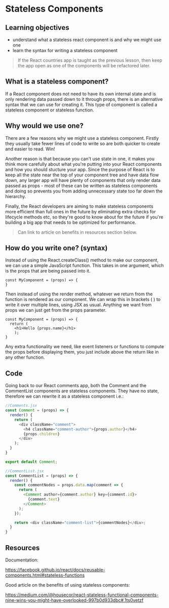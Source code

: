 # Stateless Components

## Learning objectives
- understand what a stateless react component is and why we might use one
- learn the syntax for writing a stateless component

> If the React countries app is taught as the previous lesson, then keep the app open as one of the components will be refactored later.

## What is a stateless component?

If a React component does not need to have its own internal state and is only rendering data passed down to it through props, there is an alternative syntax that we can use for creating it. This type of component is called a stateless component or stateless function.

## Why would we use one?

There are a few reasons why we might use a stateless component. Firstly they usually take fewer lines of code to write so are both quicker to create and easier to read. Win!

Another reason is that because you can't use state in one, it makes you think more carefully about what you're putting into your React components and how you should stucture your app. Since the purpose of React is to keep all the state near the top of your component tree and have data flow down, any larger app will have plenty of components that only render data passed as props - most of these can be written as stateless components and doing so prevents you from adding unnecessary state too far down the hierarchy.

Finally, the React developers are aiming to make stateless components more efficient than full ones in the future by eliminating extra checks for lifecycle methods etc, so they're good to know about for the future if you're building a big app that needs to be optimized for performance.

> Can link to article on benefits in resources section below.

## How do you write one? (syntax)

Instead of using the React.createClass() method to make our component, we can use a simple JavaScript function. This takes in one argument, which is the props that are being passed into it.

```
const MyComponent = (props) => {
}
```

Then instead of using the render method, whatever we return from the function is rendered as our component. We can wrap this in brackets ( ) to write it over multiple lines, using JSX as usual. Anything we want from props we can just get from the props parameter.

```
const MyComponent = (props) => {
  return (
    <h1>Hello {props.name}</h1>
    );
}
```

Any extra functionality we need, like event listeners or functions to compute the props before displaying them, you just include above the return like in any other function.

## Code

Going back to our React comments app, both the Comment and the CommentList components are stateless components. They have no state, therefore we can rewrite it as a stateless component i.e.:

```js
//Comments.jsx
const Comment = (props) => {
  render() {
    return (
      <div className="comment">
        <h4 className="comment-author">{props.author}</h4>
        {props.children}
      </div>
    );
  }
}

export default Comment;
```

```js
//CommentList.jsx
const CommentList = (props) => {
  render() {
    const commentNodes = props.data.map(comment => {
      return (
        <Comment author={comment.author} key={comment.id}>
          {comment.text}
        </Comment>
      );
    });

    return <div className="comment-list">{commentNodes}</div>;
  }
}
```

## Resources

Documentation:

https://facebook.github.io/react/docs/reusable-components.html#stateless-functions

Good article on the benefits of using stateless components:

https://medium.com/@housecor/react-stateless-functional-components-nine-wins-you-might-have-overlooked-997b0d933dbc#.1ts0vetzf
